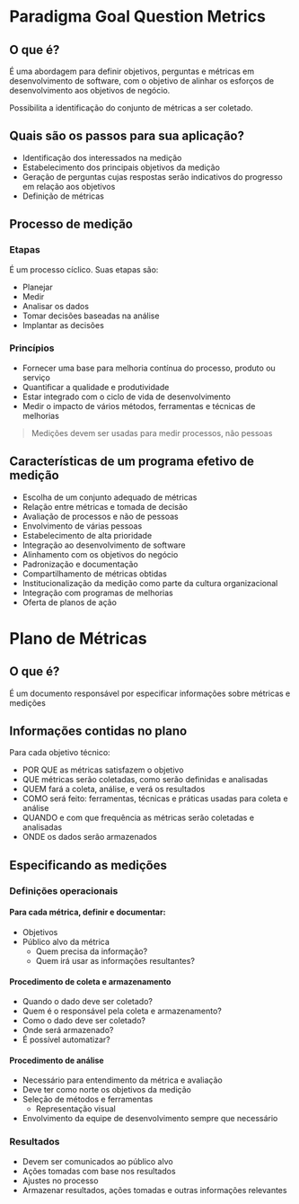 # Paradigma Goal Question Metrics

## O que é?

É uma abordagem para definir objetivos, perguntas e métricas em desenvolvimento de software, com o objetivo de alinhar os esforços de desenvolvimento aos objetivos de negócio.

Possibilita a identificação do conjunto de métricas a ser coletado.

## Quais são os passos para sua aplicação?

- Identificação dos interessados na medição
- Estabelecimento dos principais objetivos da medição
- Geração de perguntas cujas respostas serão indicativos do progresso em relação aos objetivos
- Definição de métricas

## Processo de medição

### Etapas

É um processo cíclico. Suas etapas são:
- Planejar
- Medir
- Analisar os dados
- Tomar decisões baseadas na análise
- Implantar as decisões

### Princípios

- Fornecer uma base para melhoria contínua do processo, produto ou serviço
- Quantificar a qualidade e produtividade
- Estar integrado com o ciclo de vida de desenvolvimento
- Medir o impacto de vários métodos, ferramentas e técnicas de melhorias

> Medições devem ser usadas para medir processos, não pessoas

## Características de um programa efetivo de medição

- Escolha de um conjunto adequado de métricas
- Relação entre métricas e tomada de decisão
- Avaliação de processos e não de pessoas
- Envolvimento de várias pessoas
- Estabelecimento de alta prioridade
- Integração ao desenvolvimento de software
- Alinhamento com os objetivos do negócio
- Padronização e documentação
- Compartilhamento de métricas obtidas
- Institucionalização da medição como parte da cultura organizacional
- Integração com programas de melhorias
- Oferta de planos de ação



# Plano de Métricas

## O que é?

É um documento responsável por especificar informações sobre métricas e medições

## Informações contidas no plano

Para cada objetivo técnico:
- POR QUE as métricas satisfazem o objetivo
- QUE métricas serão coletadas, como serão definidas e analisadas
- QUEM fará a coleta, análise, e verá os resultados
- COMO será feito: ferramentas, técnicas e práticas usadas para coleta e análise
- QUANDO e com que frequência as métricas serão coletadas e analisadas
- ONDE os dados serão armazenados

## Especificando as medições

### Definições operacionais

#### Para cada métrica, definir e documentar:
- Objetivos
- Público alvo da métrica
	- Quem precisa da informação?
	- Quem irá usar as informações resultantes?

#### Procedimento de coleta e armazenamento
- Quando o dado deve ser coletado?
- Quem é o responsável pela coleta e armazenamento?
- Como o dado deve ser coletado?
- Onde será armazenado?
- É possível automatizar?

#### Procedimento de análise
- Necessário para entendimento da métrica e avaliação
- Deve ter como norte os objetivos da medição
- Seleção de métodos e ferramentas
	- Representação visual
- Envolvimento da equipe de desenvolvimento sempre que necessário

### Resultados
- Devem ser comunicados ao público alvo
- Ações tomadas com base nos resultados
- Ajustes no processo
- Armazenar resultados, ações tomadas e outras informações relevantes